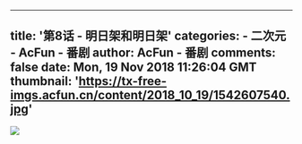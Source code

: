 
---
title: '第8话 - 明日架和明日架'
categories: 
    - 二次元
    - AcFun - 番剧
author: AcFun - 番剧
comments: false
date: Mon, 19 Nov 2018 11:26:04 GMT
thumbnail: 'https://tx-free-imgs.acfun.cn/content/2018_10_19/1542607540.jpg'
---

<div>   
<img src="https://tx-free-imgs.acfun.cn/content/2018_10_19/1542607540.jpg" referrerpolicy="no-referrer">  
</div>
            